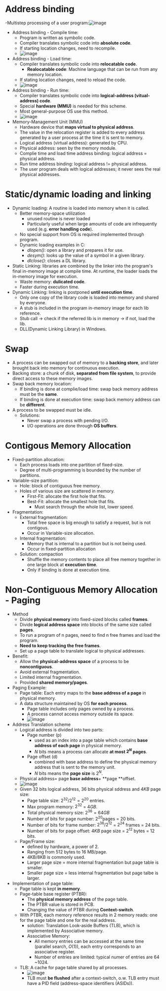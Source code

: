 # Address binding
  -Multistep processing of a user program:![image](https://github.com/user-attachments/assets/91f9ce2a-2b18-4444-95b9-4bf7d30ceead)
  - Address binding - Compile time:
    - Program is written as symbolic code.  
    - Compiler translates symbolic code into **absolute code**.
    - If starting location changes, need to recompile.
    - ![image](https://github.com/user-attachments/assets/f26742af-835a-41a9-adf3-2b78d8030c31)
  - Address binding - Load time:
    - Compiler translates symbolic code into **relocatable code**.
      - **Realocatable code**: Machine language that can be run from any memory location.
    - If stating location changes, need to reload the code.
    - ![image](https://github.com/user-attachments/assets/5574883e-0b9c-4bf7-b41a-af82d32818dd)
  - Address binding - Run time:
    - Compiler translates symbolic code into **logical-address (vitual-address) code**.
    - Special **hardware (MMU)** is needed for this scheme.
    - Most general-purpose OS use this method.
    - ![image](https://github.com/user-attachments/assets/f0e771d9-beef-4fd3-b531-23ff4d3ab839)
  - Memory-Management Unit (MMU)
    - Hardware device that **maps virtual to physical address**.
    - The value in the relocation register is added to every address generated by a user process at the time it is sent to memory.
    - Logical address (virtual address): generated by CPU.
    - Physical address: seen by the memory module.
    - Complie time and load time address binding: logical address = physical address.
    - Run time address binding: logical address != physical address.
    - The user program deals with logical addresses; it never sees the real physical addresses.
# Static/dynamic loading and linking
- Dynamic loading: A routine is loaded into memory when it is called.
  - Better memory-space utilization
    - unused routine is never loaded
    - Particularly useful when large amounts of code are infrequently used (e.g. **error handling code**).
  - No special support from OS is required implemented through program.
  - Dynamic loading examples in C:
    - *dlopen()*: open a library and prepares it for use.
    - *desym()*: looks up the value of a symbol in a given library.
    - *dlclose()*: closes a DL library.
- Static Linking: libraries are combined by the linker into the program's final in-memory image at compile time. At runtime, the loader loads the in-memory image for execution.
  - Waste memory: **dulicated code**.
  - Faster during execution time.
- Dynamic Linking: linking is postponed **until execution time**.
  - Only one copy of the library code is loaded into memory and shared by everyone.
  - A stub is included in the program in-memory image for each lib reference.
  - Stub call -> check if the referred lib is in memory -> if not, load the lib.
  - DLL(Dynamic Linking Library) in Windows.
# Swap
- A process can be swapped out of memory to a **backing store**, and later brought back into memory for continuous execution.
- Backing store: a chunk of disk, **separated from file system**, to provide direct access to these memory images.
- Swap back memory location:
  - If binding is done at complie/load time: swap back memory address must be the **same**.
  - If binding is done at execution time: swap back memory address can be **different**.
- A process to be swapped must be idle.
  - Solutions:
    - Never swap a process with pending I/O.
    - I/O operations are done through **OS buffers**.
# Contigous Memory Allocation
- Fixed-partition allocation:
  - Each process loads into one partition of fixed-size.
  - Degree of multi-programming is bounded by the number of partitions.
- Variable-size partition:
  - Hole: block of contiguous free memory.
  - Holes of various size are scattered in memory.
    - First-Fit: allocate the first hole that fits.
    - Best-Fit: allocate the smallest hole that fits.
      - Must search through the whole list, lower speed.
- Fragmentation:
  - External fragmentation:
    - Total free space is big enough to satisfy a request, but is not contigous.
    - Occur in Variable-size allocation.
  - Internal fragmentation:
    - Memory that is internal to a partition but is not being used.
    - Occur in fixed-partition allocation
  - Solution: compaction
    - Shuffle the memory contents to place all free memory together in one large block at **execution time**.
    - Only if binding is done at execution time.   
# Non-Contiguous Memory Allocation - Paging
- Method
  - Divide **physical memory** into fixed-sized blocks called **frames**.
  - Divide **logical address space** into blocks of the same size called **pages**.
  - To run a program of n pages, need to find n free frames and load the program.
  - **Need to keep tracking the free frames**.
  - Set up a page table to translate logical to physical addresses.
- Benefit:
  - Allow the **physical-address space** of a process to be **noncontiguous**.
  - Avoid external fragmentation.
  - Limited internal fragmentation.
  - Provided **shared memory/pages**.
- Paging Example:
  - Page table: Each entry maps to the **base address of a page** in physical memory.
  - A data structure maintained by OS **for each process**.
    - Page table includes only pages owned by a process.
    - A process cannot access memory outside its space.
    - ![image](https://github.com/user-attachments/assets/b215a35e-810d-44a0-a4f0-44e228795060)
- Address Translation scheme
  - Logical address is divided into two parts:
    - Page number (p)
      - used as an index into a page table which contains **base address of each page** in physical memory.
      - $N$ bits means a process can allocate **at most $2^{N}$ pages**.
    - Page offset (d)
      - combined with base address to define the physical memory address that is sent to the memory unit.
      - $N$ bits means the **page size** is $2^{N}$.
  - Physical address= page **base address**+ **page **offset.
  - ![image](https://github.com/user-attachments/assets/1c2b5846-02d0-4f43-8f86-c069dcf99a34)
  - Given $32$ bits logical address, $36$ bits physical sddress and $4KB$ page size:
    - Page table size: $2^{32}/2^{12}=2^{20}$ entries.
    - Max program memory: $2^{32}$ = $4GB$.
    - Total physical memory size: $2^{36}=64GB$
    - Number of bits for page number: $2^{20}$pages = $20$ bits.
    - Number of bits for frame number: $2^{36}/2^{12}$ = $2^{24}$ frames = $24$ bits.
    - Number of bits for page offset: $4KB$ page size = $2^{12}$ bytes = $12$ bits.
  - Page/Frame size:
    - defined by hardware, a power of 2.
    - Ranging from 512 bytes to 16 MB/page.
    - 4KB/8KB is commonly used.
    - Larger page size = more internal fragmentation but page table is smaller.
    - Smaller page size = less internal fragmentation but page talbe is larger. 
- Implementation of page table:
  - Page table is kept **in memory**.
  - Page-table base register (PTBR):
    - The **physical memory address** of the page table.
    - The PTBR value is stored in PCB.
    - Changing the value of PTBR during **Context-switch**.
  - With PTBR, each memory reference results in 2 memory reads: one for the page table and one for the real address.
    - solution: Translation Look-aside Buffers (TLB), which is implemented by Associative memory.
    - Associative Memory:
      - All memory entries can be accessed at the same time (parallel search, $O(1)$), each entry corresponds to an associative register.
      - Number of entries are limited: typical numer of entries are 64 ~1024.
  - TLB: A cache for page table shared by all processes.
    - ![image](https://github.com/user-attachments/assets/5f8466db-7777-4756-a08c-f949797431bd)
    - TLB must **be flushed** after a context-switch, o.w. TLB entry must have a PID field (address-space identifiers (ASIDs)).
